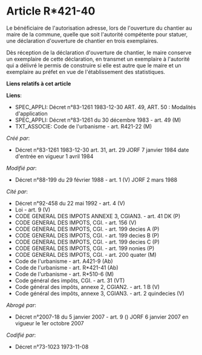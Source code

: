 # Article R*421-40

Le bénéficiaire de l'autorisation adresse, lors de l'ouverture du chantier au maire de la commune, quelle que soit l'autorité
compétente pour statuer, une déclaration d'ouverture de chantier en trois exemplaires.

Dès réception de la déclaration d'ouverture de chantier, le maire conserve un exemplaire de cette déclaration, en transmet un
exemplaire à l'autorité qui a délivré le permis de construire si elle est autre que le maire et un exemplaire au préfet en
vue de l'établissement des statistiques.

**Liens relatifs à cet article**

**Liens**:

  - SPEC_APPLI: Décret n°83-1261 1983-12-30 ART. 49, ART. 50 : Modalités d'application
  - SPEC_APPLI: Décret n°83-1261 du 30 décembre 1983 - art. 49 (M)
  - TXT_ASSOCIE: Code de l'urbanisme - art. R421-22 (M)

_Créé par_:

  - Décret n°83-1261 1983-12-30 art. 31, art. 29 JORF 7 janvier 1984 date d'entrée en vigueur 1 avril 1984

_Modifié par_:

  - Décret n°88-199 du 29 février 1988 - art. 1 (V) JORF 2 mars 1988

_Cité par_:

  - Décret n°92-458 du 22 mai 1992 - art. 4 (V)
  - Loi - art. 9 (V)
  - CODE GENERAL DES IMPOTS ANNEXE 3, CGIAN3. - art. 41 DK (P)
  - CODE GENERAL DES IMPOTS, CGI. - art. 156 (V)
  - CODE GENERAL DES IMPOTS, CGI. - art. 199 decies A (P)
  - CODE GENERAL DES IMPOTS, CGI. - art. 199 decies B (P)
  - CODE GENERAL DES IMPOTS, CGI. - art. 199 decies C (P)
  - CODE GENERAL DES IMPOTS, CGI. - art. 199 nonies (P)
  - CODE GENERAL DES IMPOTS, CGI. - art. 200 quater (M)
  - Code de l'urbanisme - art. A421-9 (Ab)
  - Code de l'urbanisme - art. R*421-41 (Ab)
  - Code de l'urbanisme - art. R*510-6 (M)
  - Code général des impôts, CGI. - art. 31 (VT)
  - Code général des impôts, annexe 2, CGIAN2. - art. 1 B (V)
  - Code général des impôts, annexe 3, CGIAN3. - art. 2 quindecies (V)

_Abrogé par_:

  - Décret n°2007-18 du 5 janvier 2007 - art. 9 () JORF 6 janvier 2007 en vigueur le 1er octobre 2007

_Codifié par_:

  - Décret n°73-1023 1973-11-08
